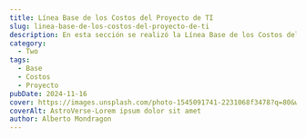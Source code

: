 ```yaml
---
title: Línea Base de los Costos del Proyecto de TI
slug: linea-base-de-los-costos-del-proyecto-de-ti
description: En esta sección se realizó la Línea Base de los Costos del Proyecto de TI
category:
  - Two
tags:
  - Base
  - Costos
  - Proyecto
pubDate: 2024-11-16
cover: https://images.unsplash.com/photo-1545091741-2231068f3478?q=80&w=1960&h=1102&auto=format&fit=crop&ixlib=rb-4.0.3&ixid=M3wxMjA3fDB8MHxwaG90by1wYWdlfHx8fGVufDB8fHx8fA%3D%3D
coverAlt: AstroVerse-Lorem ipsum dolor sit amet
author: Alberto Mondragon
---
```


